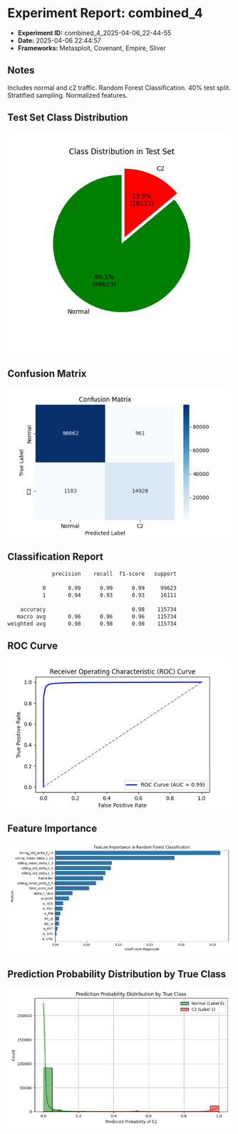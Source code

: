 # Experiment Report: combined_4

- **Experiment ID:** combined_4_2025-04-06_22-44-55
- **Date:** 2025-04-06 22:44:57
- **Frameworks:** Metasploit, Covenant, Empire, Sliver
## Notes
Includes normal and c2 traffic. Random Forest Classification. 40% test split. Stratified sampling. Normalized features.

## Test Set Class Distribution
![Class Distribution Pie Chart](images/combined_4_2025-04-06_22-44-55_pie.png)

## Confusion Matrix
![Confusion Matrix](images/combined_4_2025-04-06_22-44-55_confusion.png)

## Classification Report
```
              precision    recall  f1-score   support

           0       0.99      0.99      0.99     99623
           1       0.94      0.93      0.93     16111

    accuracy                           0.98    115734
   macro avg       0.96      0.96      0.96    115734
weighted avg       0.98      0.98      0.98    115734
```

## ROC Curve
![ROC Curve](images/combined_4_2025-04-06_22-44-55_roc.png)

## Feature Importance
![Feature Importance](images/combined_4_2025-04-06_22-44-55_feature_importance.png)

## Prediction Probability Distribution by True Class
![Prediction Histogram](images/combined_4_2025-04-06_22-44-55_hist.png)
